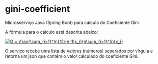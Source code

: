 # gini-coefficient
Microsserviço Java (Spring Boot) para cálculo do Coeficiente Gini

A fórmula para o cálculo está descrita abaixo:

<a href="https://www.codecogs.com/eqnedit.php?latex=G&space;=&space;\frac{\sum_{i=1}^{n}(2i-n-1)x_i}{n\sum_{i=1}^{n}x_i}" target="_blank"><img src="https://latex.codecogs.com/gif.latex?G&space;=&space;\frac{\sum_{i=1}^{n}(2i-n-1)x_i}{n\sum_{i=1}^{n}x_i}" title="G = \frac{\sum_{i=1}^{n}(2i-n-1)x_i}{n\sum_{i=1}^{n}x_i}" /></a>

O serviço recebe uma lista de valores (números) separados por vírgula e retorna um json que contém o valor calculado do coeficiente Gini.
